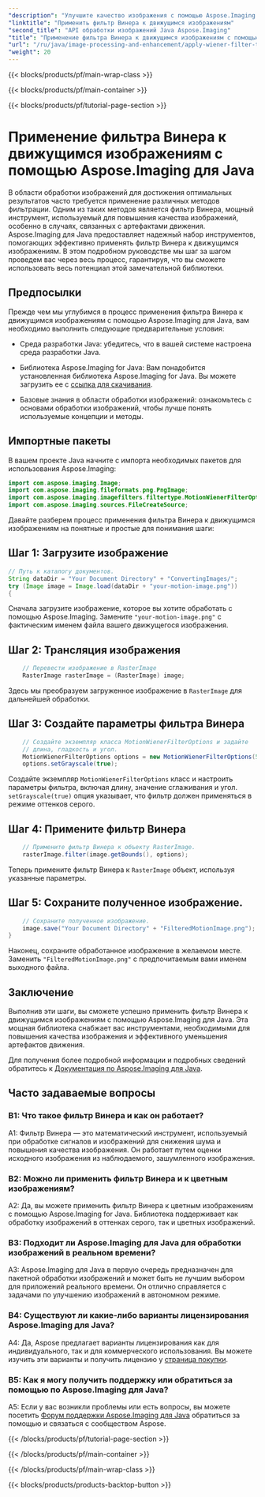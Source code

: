 ```yaml
---
"description": "Улучшите качество изображения с помощью Aspose.Imaging для Java. Изучите применение фильтра Винера к движущимся изображениям шаг за шагом. Оптимизируйте обработку изображений."
"linktitle": "Применить фильтр Винера к движущимся изображениям"
"second_title": "API обработки изображений Java Aspose.Imaging"
"title": "Применение фильтра Винера к движущимся изображениям с помощью Aspose.Imaging для Java"
"url": "/ru/java/image-processing-and-enhancement/apply-wiener-filter-to-motion-images/"
"weight": 20
---
```


{{< blocks/products/pf/main-wrap-class >}}

{{< blocks/products/pf/main-container >}}

{{< blocks/products/pf/tutorial-page-section >}}

# Применение фильтра Винера к движущимся изображениям с помощью Aspose.Imaging для Java


В области обработки изображений для достижения оптимальных результатов часто требуется применение различных методов фильтрации. Одним из таких методов является фильтр Винера, мощный инструмент, используемый для повышения качества изображений, особенно в случаях, связанных с артефактами движения. Aspose.Imaging для Java предоставляет надежный набор инструментов, помогающих эффективно применять фильтр Винера к движущимся изображениям. В этом подробном руководстве мы шаг за шагом проведем вас через весь процесс, гарантируя, что вы сможете использовать весь потенциал этой замечательной библиотеки.

## Предпосылки

Прежде чем мы углубимся в процесс применения фильтра Винера к движущимся изображениям с помощью Aspose.Imaging для Java, вам необходимо выполнить следующие предварительные условия:

- Среда разработки Java: убедитесь, что в вашей системе настроена среда разработки Java.

- Библиотека Aspose.Imaging for Java: Вам понадобится установленная библиотека Aspose.Imaging for Java. Вы можете загрузить ее с [ссылка для скачивания](https://releases.aspose.com/imaging/java/).

- Базовые знания в области обработки изображений: ознакомьтесь с основами обработки изображений, чтобы лучше понять используемые концепции и методы.

## Импортные пакеты

В вашем проекте Java начните с импорта необходимых пакетов для использования Aspose.Imaging:

```java
import com.aspose.imaging.Image;
import com.aspose.imaging.fileformats.png.PngImage;
import com.aspose.imaging.imagefilters.filtertype.MotionWienerFilterOptions;
import com.aspose.imaging.sources.FileCreateSource;
```

Давайте разберем процесс применения фильтра Винера к движущимся изображениям на понятные и простые для понимания шаги:

## Шаг 1: Загрузите изображение

```java
// Путь к каталогу документов.
String dataDir = "Your Document Directory" + "ConvertingImages/";
try (Image image = Image.load(dataDir + "your-motion-image.png"))
{
```

Сначала загрузите изображение, которое вы хотите обработать с помощью Aspose.Imaging. Замените `"your-motion-image.png"` с фактическим именем файла вашего движущегося изображения.

## Шаг 2: Трансляция изображения

```java
    // Перевести изображение в RasterImage
    RasterImage rasterImage = (RasterImage) image;
```

Здесь мы преобразуем загруженное изображение в `RasterImage` для дальнейшей обработки.

## Шаг 3: Создайте параметры фильтра Винера

```java
    // Создайте экземпляр класса MotionWienerFilterOptions и задайте
    // длина, гладкость и угол.
    MotionWienerFilterOptions options = new MotionWienerFilterOptions(50, 9, 90);
    options.setGrayscale(true);
```

Создайте экземпляр `MotionWienerFilterOptions` класс и настроить параметры фильтра, включая длину, значение сглаживания и угол. `setGrayscale(true)` опция указывает, что фильтр должен применяться в режиме оттенков серого.

## Шаг 4: Примените фильтр Винера

```java
    // Примените фильтр Винера к объекту RasterImage.
    rasterImage.filter(image.getBounds(), options);
```

Теперь примените фильтр Винера к `RasterImage` объект, используя указанные параметры.

## Шаг 5: Сохраните полученное изображение.

```java
    // Сохраните полученное изображение.
    image.save("Your Document Directory" + "FilteredMotionImage.png");
}
```

Наконец, сохраните обработанное изображение в желаемом месте. Заменить `"FilteredMotionImage.png"` с предпочитаемым вами именем выходного файла.

## Заключение

Выполнив эти шаги, вы сможете успешно применить фильтр Винера к движущимся изображениям с помощью Aspose.Imaging для Java. Эта мощная библиотека снабжает вас инструментами, необходимыми для повышения качества изображения и эффективного уменьшения артефактов движения.

Для получения более подробной информации и подробных сведений обратитесь к [Документация по Aspose.Imaging для Java](https://reference.aspose.com/imaging/java/).

## Часто задаваемые вопросы

### В1: Что такое фильтр Винера и как он работает?

A1: Фильтр Винера — это математический инструмент, используемый при обработке сигналов и изображений для снижения шума и повышения качества изображения. Он работает путем оценки исходного изображения из наблюдаемого, зашумленного изображения.

### В2: Можно ли применить фильтр Винера и к цветным изображениям?

A2: Да, вы можете применить фильтр Винера к цветным изображениям с помощью Aspose.Imaging for Java. Библиотека поддерживает как обработку изображений в оттенках серого, так и цветных изображений.

### В3: Подходит ли Aspose.Imaging для Java для обработки изображений в реальном времени?

A3: Aspose.Imaging для Java в первую очередь предназначен для пакетной обработки изображений и может быть не лучшим выбором для приложений реального времени. Он отлично справляется с задачами по улучшению изображений в автономном режиме.

### В4: Существуют ли какие-либо варианты лицензирования Aspose.Imaging для Java?

A4: Да, Aspose предлагает варианты лицензирования как для индивидуального, так и для коммерческого использования. Вы можете изучить эти варианты и получить лицензию у [страница покупки](https://purchase.aspose.com/buy).

### В5: Как я могу получить поддержку или обратиться за помощью по Aspose.Imaging для Java?

A5: Если у вас возникли проблемы или есть вопросы, вы можете посетить [Форум поддержки Aspose.Imaging для Java](https://forum.aspose.com/) обратиться за помощью и связаться с сообществом Aspose.

{{< /blocks/products/pf/tutorial-page-section >}}

{{< /blocks/products/pf/main-container >}}

{{< /blocks/products/pf/main-wrap-class >}}

{{< blocks/products/products-backtop-button >}}